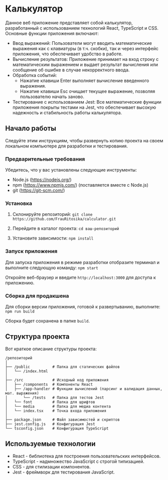  # Калькулятор

Данное веб приложение представляет собой калькулятор, разработанный с использованием технологий React, TypeScript и CSS. Основные функции приложения включают:

- Ввод выражений: Пользователи могут вводить математические выражения как с клавиатуры (в т.ч. скобки), так и через интерфейс приложения, что обеспечивает удобство в работе.
- Вычисление результатов: Приложение принимает на вход строку с математическим выражением и выдает результат вычисления или сообщение об ошибке в случае некорректного ввода.
- Обработка событий: 
  - Нажатие клавиши Enter выполняет вычисление введенного выражения.
  - Нажатие клавиши Esc очищает текущее выражение, позволяя пользователю начать заново.
- Тестирование с использованием Jest: Все математические функции приложения покрыты тестами на Jest, что обеспечивает высокую надежность и стабильность работы калькулятора.

## Начало работы

Следуйте этим инструкциям, чтобы развернуть копию проекта на своем локальном компьютере для разработки и тестирования.

### Предварительные требования

Убедитесь, что у вас установлены следующие инструменты:

- Node.js (https://nodejs.org/) 
- npm (https://www.npmjs.com/) (поставляется вместе с Node.js)
- git (https://git-scm.com/)

### Установка

1. Склонируйте репозиторий:
   `git clone https://github.com/FrauRitosika/calculator.git`

2. Перейдите в каталог проекта:
   `cd ваш-репозиторий`

3. Установите зависимости:
   `npm install`
   
### Запуск приложения

Для запуска приложения в режиме разработки отобразите терминал и выполните следующую команду:
`npm start`

Откройте веб-браузер и введите `http://localhost:3000` для доступа к приложению.

### Сборка для продакшена

Для сборки версии приложения, готовой к развертыванию, выполните:
`npm run build`

Сборка будет сохранена в папке `build`.

## Структура проекта

Вот краткое описание структуры проекта:

```
/репозиторий
│
├── /public          # Папка для статических файлов
│   └── /index.html 
│
├── /src             # Исходный код приложения
│   ├── /components  # Компоненты React
│   ├── /app-handler # Функции вычислений (парсинг и валидация данных, мат. выражения)
│       └── /tests   # Папка для тестов Jest
│   └── font         # Папка для шрифтов
│   └── media        # Папка для медиа контента
│   └── index.tsx    # Точка входа приложения
│
├── package.json     # Файл зависимостей и скриптов
├── jest.config.js   # Конфигурация Jest
└── tsconfig.json    # Конфигурация TypeScript

```

## Используемые технологии

- React - библиотека для построения пользовательских интерфейсов.
- TypeScript - надмножество JavaScript с строгой типизацией.
- CSS - для стилизации компонентов.
- Jest - фреймворк для тестирования JavaScript.
